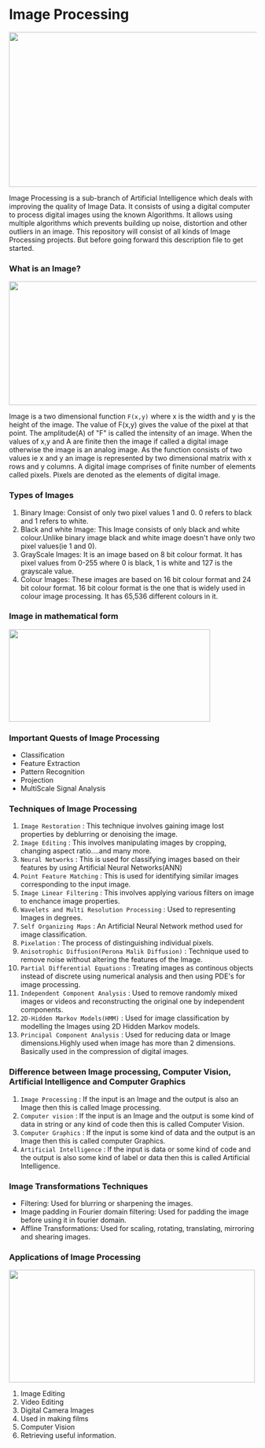 # Image Processing

<img align="center" width="600" height="315" src="https://github.com/varun7860/Artificial-Intelligence/blob/main/Image%20Processing/images/Image%20Processing.png"> 

Image Processing is a sub-branch of Artificial Intelligence which deals with improving the quality of Image Data. It consists of using a 
digital computer to process digital images using the known Algorithms. It allows using multiple algorithms which prevents building up noise,
distortion and other outliers in an image. This repository will consist of all kinds of Image Processing projects. But before going forward
this description file to get started.

### What is an Image?
<img align="center" width="600" height="252" src="https://github.com/varun7860/Artificial-Intelligence/blob/main/Image%20Processing/images/what%20is%20image.png">

Image is a two dimensional function `F(x,y)` where x is the width and y is the height of the image. The value of F(x,y) gives the value of
the pixel at that point. The amplitude(A) of "F" is called the intensity of an image. When the values of x,y and A are finite then the image
if called a digital image otherwise the image is an analog image. As the function consists of two values ie x and y an image is represented by
two dimensional matrix with x rows and y columns. A digital image comprises of finite number of elements called pixels. Pixels are denoted as the
elements of digital image.

### Types of Images
1. Binary Image: Consist of only two pixel values 1 and 0. 0 refers to black and 1 refers to white.
2. Black and white Image: This Image consists of only black and white colour.Unlike binary image black and white image doesn't have only two pixel 
                          values(ie 1 and 0).
3. GrayScale Images: It is an image based on 8 bit colour format. It has pixel values from 0-255 where 0 is black, 1 is white and  127 is the grayscale value.
4. Colour Images: These images are based on 16 bit colour format and 24 bit colour format. 16 bit colour format is the one that is widely used in
                  colour image processing. It has 65,536 different colours in it.
                  
### Image in mathematical form
<img align="center" width="409" height="188" src="https://github.com/varun7860/Artificial-Intelligence/blob/main/Image%20Processing/images/image%20formula.png">

          
### Important Quests of Image Processing
- Classification
- Feature Extraction
- Pattern Recognition
- Projection
- MultiScale Signal Analysis

### Techniques of Image Processing
1. `Image Restoration` : This technique involves gaining image lost properties by deblurring or denoising the image.
2. `Image Editing` : This involves manipulating images by cropping, changing aspect ratio....and many more.
3. `Neural Networks` : This is used for classifying images based on their features by using Artificial Neural Networks(ANN)
4. `Point Feature Matching` : This is used for identifying similar images corresponding to the input image.
5. `Image Linear Filtering` : This involves applying various filters on image to enchance image properties.
6. `Wavelets and Multi Resolution Processing` : Used to representing Images in degrees.
7. `Self Organizing Maps` : An Artificial Neural Network method used for image classification.
8. `Pixelation` : The process of distinguishing individual pixels.
9. `Anisotrophic Diffusion(Perona Malik Diffusion)` : Technique used to remove noise without altering the features of the Image.
10. `Partial Differential Equations` : Treating images as continous objects instead of discrete using numerical analysis and then using PDE's for image processing.
11. `Independent Component Analysis` : Used to remove randomly mixed images or videos and reconstructing the original one by independent components.
12. `2D-Hidden Markov Models(HMM)` : Used for image classification by modelling the Images using 2D Hidden Markov models.
13. `Principal Component Analysis` : Used for reducing data or Image dimensions.Highly used when image has more than 2 dimensions. Basically used in the compression
                                     of digital images.

### Difference between Image processing, Computer Vision, Artificial Intelligence and Computer Graphics
1. `Image Processing` : If the input is an Image and the output is also an Image then this is called Image processing.
2. `Computer vision` : If the input is an Image and the output is some kind of data in string or any kind of code then this is called Computer Vision.
3. `Computer Graphics` : If the input is some kind of data and the output is an Image then this is called computer Graphics.
4. `Artificial Intelligence` : If the input is data or some kind of code and the output is also some kind of label or data then this is called Artificial Intelligence.

###  Image Transformations Techniques
- Filtering: Used for blurring or sharpening the images.
- Image padding in Fourier domain filtering: Used for padding the image before using it in fourier domain.
- Affline Transformations: Used for scaling, rotating, translating, mirroring and shearing images.

### Applications of Image Processing

<img align="center" width="500" height="229" src="https://github.com/varun7860/Artificial-Intelligence/blob/main/Image%20Processing/images/Applications.png">

1. Image Editing
2. Video Editing
3. Digital Camera Images
4. Used in making films
5. Computer Vision
6. Retrieving useful information.
